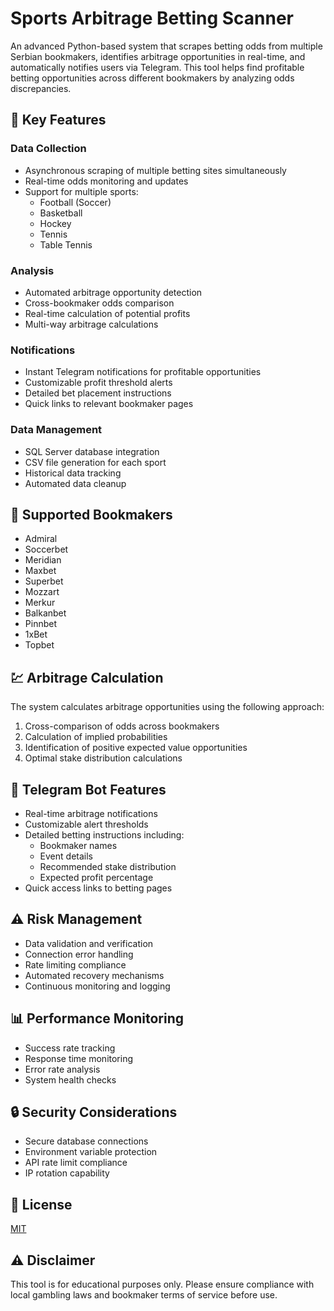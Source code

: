 # Sports Arbitrage Betting Scanner

An advanced Python-based system that scrapes betting odds from multiple Serbian bookmakers, identifies arbitrage opportunities in real-time, and automatically notifies users via Telegram. This tool helps find profitable betting opportunities across different bookmakers by analyzing odds discrepancies.

## 🎯 Key Features

### Data Collection
- Asynchronous scraping of multiple betting sites simultaneously
- Real-time odds monitoring and updates
- Support for multiple sports:
  - Football (Soccer)
  - Basketball
  - Hockey
  - Tennis
  - Table Tennis

### Analysis
- Automated arbitrage opportunity detection
- Cross-bookmaker odds comparison
- Real-time calculation of potential profits
- Multi-way arbitrage calculations

### Notifications
- Instant Telegram notifications for profitable opportunities
- Customizable profit threshold alerts
- Detailed bet placement instructions
- Quick links to relevant bookmaker pages

### Data Management
- SQL Server database integration
- CSV file generation for each sport
- Historical data tracking
- Automated data cleanup

## 🏢 Supported Bookmakers

- Admiral
- Soccerbet
- Meridian
- Maxbet
- Superbet
- Mozzart
- Merkur
- Balkanbet
- Pinnbet
- 1xBet
- Topbet

## 💹 Arbitrage Calculation

The system calculates arbitrage opportunities using the following approach:
1. Cross-comparison of odds across bookmakers
2. Calculation of implied probabilities
3. Identification of positive expected value opportunities
4. Optimal stake distribution calculations

## 🤖 Telegram Bot Features

- Real-time arbitrage notifications
- Customizable alert thresholds
- Detailed betting instructions including:
  - Bookmaker names
  - Event details
  - Recommended stake distribution
  - Expected profit percentage
- Quick access links to betting pages

## ⚠️ Risk Management

- Data validation and verification
- Connection error handling
- Rate limiting compliance
- Automated recovery mechanisms
- Continuous monitoring and logging

## 📊 Performance Monitoring

- Success rate tracking
- Response time monitoring
- Error rate analysis
- System health checks

## 🔒 Security Considerations

- Secure database connections
- Environment variable protection
- API rate limit compliance
- IP rotation capability


## 📝 License

[MIT](https://choosealicense.com/licenses/mit/)

## ⚠️ Disclaimer

This tool is for educational purposes only. Please ensure compliance with local gambling laws and bookmaker terms of service before use.
